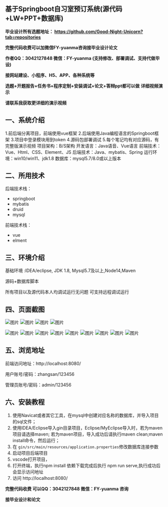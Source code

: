 ## 基于Springboot自习室预订系统(源代码+LW+PPT+数据库)
**毕业设计所有选题地址： https://github.com/Good-Night-Unicorn?tab=repositories**

**完整代码收费可以加微信FY-yuanma咨询接毕业设计论文**

**作者QQ：3042127848 微信：FY-yuanma (支持修改、部署调试、支持代做毕设)**

**接网站建设、小程序、H5、APP、各种系统等**

**选题+开题报告+任务书+程序定制+安装调试+论文+答辩ppt都可以做**
**详细视频演示**

**请联系我获取更详细的演示视频**

## 一、系统介绍

1.前后端分离项目，前端使用vue框架
2.后端使用Java编程语言的Springboot框架
3.项目中登录模块用到token
4.源码包部署调试
5.每个笔记均有对应源码，有完整版演示视频
项目架构：B/S架构
开发语言：Java语音、Vue语言
前端技术：Vue、Html、CSS、Element、JS
后端技术：Java、mybatis、Spring
运行环境：win10/win11、jdk1.8
数据库：mysql5.7/8.0或以上版本

## 二、所用技术

后端技术栈：

- springboot
- mybatis
- druid
- mysql

前端技术栈：

- vue
- elment



## 三、环境介绍

基础环境 :IDEA/eclipse, JDK 1.8, Mysql5.7及以上,Node14,Maven

源码+数据库脚本

所有项目以及源代码本人均调试运行无问题 可支持远程调试运行

## 四、页面截图
![图片](https://github.com/user-attachments/assets/e73683c5-2dfd-497a-a354-03ab59da70e7)
![图片](https://github.com/user-attachments/assets/94fa5cee-23e3-4b2d-ad51-ea1e52428d9e)
![图片](https://github.com/user-attachments/assets/2dcb43be-9fd0-481f-85a8-17157393ea0a)
![图片](https://github.com/user-attachments/assets/45537a9c-55a3-4257-be4e-4d807f2c5820)

![图片](https://github.com/user-attachments/assets/ee47d0ff-cd3b-4db6-9714-345f70dce4b1)
![图片](https://github.com/user-attachments/assets/90eee7df-2c41-43a0-adb9-cf3ee2dea1e4)
![图片](https://github.com/user-attachments/assets/83362957-9dc6-4cc5-bfe7-82f80029fe00)
![图片](https://github.com/user-attachments/assets/7922d0d5-eb61-4b3b-8997-b0b26a22923e)
![图片](https://github.com/user-attachments/assets/7a2ea83e-ff3f-48f2-8a53-c0310c4f88ab)
![图片](https://github.com/user-attachments/assets/6a83e45c-e8a1-4367-90cb-f58cc8956703)
![图片](https://github.com/user-attachments/assets/9589fb93-c1f2-426b-8812-a68549f15d30)
![图片](https://github.com/user-attachments/assets/576b3089-cd5e-49a6-822f-f390dd202cd0)
![图片](https://github.com/user-attachments/assets/20efb0cf-54d8-4aec-9239-4ced515593f6)



## 五、浏览地址

前端访问地址：http://localhost:8080/

用户账号/密码：zhangsan/123456

管理员账号/密码：admin/123456  

## 六、安装教程

1. 使用Navicat或者其它工具，在mysql中创建对应名称的数据库，并导入项目的sql文件；
2. 使用IDEA/Eclipse导入gin目录项目，Eclipse/MyEclipse导入时，若为maven项目请选择maven;
   若为maven项目，导入成功后请执行maven clean;maven install命令，然后运行；
3. 在 `gin/src/main/resources/application.properties`修改数据库连接参数
4. 启动项目后端项目 
5. vscode打开项目，
6. 打开终端，执行npm install 依赖下载完成后执行 npm run serve,执行成功后会显示访问地址
7. 访问  http://localhost:8080/

**完整代码收费  可以QQ：3042127848 微信：FY-yuanma 咨询**

**接毕业设计和论文**
